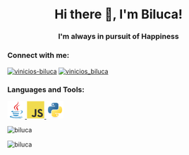 <h1 align="center">Hi there 👋, I'm Biluca!</h1>
<h3 align="center">I'm always in pursuit of Happiness</h3>



<h3 align="left">Connect with me:</h3>
<p align="left">
<a href="https://linkedin.com/in/vinicios-biluca" target="blank"><img align="center" src="https://raw.githubusercontent.com/rahuldkjain/github-profile-readme-generator/master/src/images/icons/Social/linked-in-alt.svg" alt="vinicios-biluca" height="30" width="40" /></a>
<a href="https://instagram.com/vinicios_biluca" target="blank"><img align="center" src="https://raw.githubusercontent.com/rahuldkjain/github-profile-readme-generator/master/src/images/icons/Social/instagram.svg" alt="vinicios_biluca" height="30" width="40" /></a>
</p>

<h3 align="left">Languages and Tools:</h3>
<p align="left"> <a href="https://www.java.com" target="_blank" rel="noreferrer"> <img src="https://raw.githubusercontent.com/devicons/devicon/master/icons/java/java-original.svg" alt="java" width="40" height="40"/> </a> <a href="https://developer.mozilla.org/en-US/docs/Web/JavaScript" target="_blank" rel="noreferrer"> <img src="https://raw.githubusercontent.com/devicons/devicon/master/icons/javascript/javascript-original.svg" alt="javascript" width="40" height="40"/> </a> <a href="https://www.python.org" target="_blank" rel="noreferrer"> <img src="https://raw.githubusercontent.com/devicons/devicon/master/icons/python/python-original.svg" alt="python" width="40" height="40"/> </a> </p>



<p>&nbsp;<img align="left" src="https://github-readme-stats.vercel.app/api?username=biluca&show_icons=true&locale=en" alt="biluca" /></p>

<p><img align="center" src="https://github-readme-stats.vercel.app/api/top-langs?username=biluca&show_icons=true&locale=en&layout=compact" alt="biluca" /></p>
